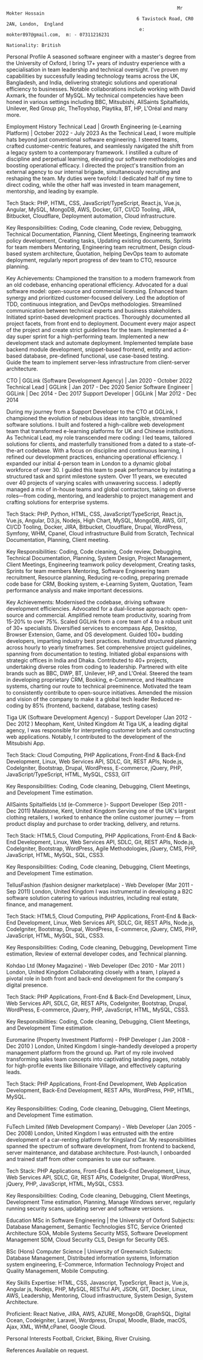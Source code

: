                                                                    Mr Mokter Hossain
                                                    6 Tavistock Road, CR0 2AN, London,  England 
                                                     e: mokter897@gmail.com,  m: - 07311216231
                                                                 Nationality: British 

Personal Profile
A seasoned software engineer with a master's degree from the University of Oxford, I bring 17+ years of industry experience with a specialisation in team leadership and technical oversight. I've proven my capabilities by successfully leading technology teams across the UK, Bangladesh, and India, delivering strategic solutions and operational efficiency to businesses. Notable collaborations include working with David Axmark, the founder of MySQL. My technical competencies have been honed in various settings including BBC, Mitsubishi, AllSaints Spitalfields, Unilever, Red Group plc, TheToyshop, Playtika, BT, HP, L'Oréal and many more. 


Employment History
Technical Lead | Growth Engineering (e-Learning Platform) | October 2022 - July 2023 As the Technical Lead, I wore multiple hats beyond just conventional software engineering. I steered teams, crafted customer-centric features, and seamlessly navigated the shift from a legacy system to a contemporary framework. I instilled a culture of discipline and perpetual learning, elevating our software methodologies and boosting operational efficacy. I directed the project's transition from an external agency to our internal brigade, simultaneously recruiting and reshaping the team. My duties were twofold: I dedicated half of my time to direct coding, while the other half was invested in team management, mentorship, and leading by example.


Tech Stack: PHP, HTML, CSS, JavaScript/TypeScript, React.js, Vue.js, Angular, MySQL, MongoDB, AWS, Docker, GIT, CI/CD Tooling, JIRA, Bitbucket, Cloudflare, Deployment automation, Cloud infrastructure.

Key Responsibilities: Coding, Code cleaning, Code review, Debugging, Technical Documentation, Planning, Client Meetings, Engineering teamwork policy development, Creating tasks, Updating existing documents, Sprints for team members Mentoring, Engineering team recruitment, Design cloud-based system architecture, Quotation, helping DevOps team to automate deployment, regularly report progress of dev team to CTO, resource planning. 

Key Achievements: 
Championed the transition to a modern framework from an old codebase, enhancing operational efficiency.
Advocated for a dual software model: open-source and commercial licensing.
Enhanced team synergy and prioritized customer-focused delivery.
Led the adoption of TDD, continuous integration, and DevOps methodologies.
Streamlined communication between technical experts and business stakeholders.
Initiated sprint-based development practices.
Thoroughly documented all project facets, from front end to deployment.
Document every major aspect of the project and create strict guidelines for the team.
Implemented a 4-day super sprint for a high-performing team. 
Implemented a new development stack and automate deployment.
Implemented template base backend module development, snippet-based frontend, entity and action-based database, pre-defined functional, use case-based testing.    
Guide the team to implement server-less infrastructure from client-server architecture.





CTO | GGLink (Software Development Agency) | Jan 2020 - October 2022
Technical Lead | GGLink | Jan 2017 - Dec 2020
Senior Software Engineer | GGLink | Dec 2014 - Dec 2017
Support Developer | GGLink | Mar 2012 - Dec 2014

During my journey from a Support Developer to the CTO at GGLink, I championed the evolution of nebulous ideas into tangible, streamlined software solutions. I built and fostered a high-calibre web development team that transformed e-learning platforms for UK and Chinese institutions. As Technical Lead, my role transcended mere coding: I led teams, tailored solutions for clients, and masterfully transitioned from a dated to a state-of-the-art codebase. With a focus on discipline and continuous learning, I refined our development practices, enhancing operational efficiency. I expanded our initial 4-person team in London to a dynamic global workforce of over 30. I guided this team to peak performance by instating a structured task and sprint milestone system. Over 11 years, we executed over 40 projects of varying scales with unwavering success. I adeptly managed a mix of in-house teams and global contractors, taking on diverse roles—from coding, mentoring, and leadership to project management and crafting solutions for enterprise systems.

Tech Stack:
PHP, Python, HTML, CSS, JavaScript/TypeScript, React.js, Vue.js, Angular, D3.js, Nodejs, High Chart, MySQL, MongoDB, AWS, GIT, CI/CD Tooling, Docker, JIRA, Bitbucket, Cloudflare, Drupal, WordPress, Symfony, WHM, Cpanel, Cloud infrastructure Build from Scratch, Technical Documentation, Planning, Client meeting. 


Key Responsibilities: Coding, Code cleaning, Code review, Debugging, Technical Documentation, Planning, System Design, Project Management, Client Meetings, Engineering teamwork policy development, Creating tasks, Sprints for team members Mentoring, Software Engineering team recruitment, Resource planning, Reducing re-coding, preparing premade code base for CRM, Booking system, e-Learning System, Quotation, Team performance analysis and make important decessions. 

Key Achievements:
Modernised the codebase, driving software development efficiencies.
Advocated for a dual-license approach: open-source and commercial.
Amplified remote team productivity, soaring from 15-20% to over 75%.
Scaled GGLink from a core team of 4 to a robust unit of 30+ specialists.
Diversified services to encompass App, Desktop, Browser Extension, Game, and OS development.
Guided 100+ budding developers, imparting industry best practices.
Instituted structured planning across hourly to yearly timeframes.
Set comprehensive project guidelines, spanning from documentation to testing.
Initiated global expansions with strategic offices in India and Dhaka.
Contributed to 40+ projects, undertaking diverse roles from coding to leadership.
Partnered with elite brands such as BBC, DWP, BT, Unilever, HP, and L'Oréal.
Steered the team in developing proprietary CRM, Booking, e-Commerce, and Healthcare systems, charting our route to technical preeminence.
Motivated the team to consistently contribute to open-source initiatives.
Amended the mission and vision of the company to make it a global tech leader
Reduced re-coding by 85% (frontend, backend, database, testing cases) 







Tiga UK (Software Development Agency)  - Support Developer  (Jan 2012 - Dec 2012 )
Meopham, Kent, United Kingdom 
At Tiga UK, a leading digital agency, I was responsible for interpreting customer briefs and constructing web applications. Notably, I contributed to the development of the Mitsubishi App.

Tech Stack: Cloud Computing, PHP Applications, Front-End & Back-End Development, Linux, Web Services API, SDLC, Git, REST APIs, Node.js, CodeIgniter, Bootstrap, Drupal, WordPress, E-commerce, jQuery, PHP, JavaScript/TypeScript, HTML, MySQL, CSS3, GIT

Key Responsibilities: Coding, Code cleaning,  Debugging, Client Meetings, and Development Time estimation. 



AllSaints Spitalfields Ltd (e-Commerce )- Support Developer (Sep 2011 - Dec 2011)
Maidstone, Kent, United Kingdom
Serving one of the UK's largest clothing retailers, I worked to enhance the online customer journey — from product display and purchase to order tracking, delivery, and returns.

Tech Stack: HTML5, Cloud Computing, PHP Applications, Front-End & Back-End Development, Linux, Web Services API, SDLC, Git, REST APIs, Node.js, CodeIgniter, Bootstrap, WordPress, Agile Methodologies, jQuery, CMS, PHP, JavaScript, HTML, MySQL, SQL, CSS3.

Key Responsibilities: Coding, Code cleaning,  Debugging, Client Meetings, and Development Time estimation. 

TellusFashion (fashion designer marketplace) - Web Developer (Mar 2011 - Sep 2011)
London, United Kingdom
I was instrumental in developing a B2C software solution catering to various industries, including real estate, finance, and management.

Tech Stack: HTML5, Cloud Computing, PHP Applications, Front-End & Back-End Development, Linux, Web Services API, SDLC, Git, REST APIs, Node.js, CodeIgniter, Bootstrap, Drupal, WordPress, E-commerce, jQuery, CMS, PHP, JavaScript, HTML, MySQL, SQL, CSS3.

Key Responsibilities: Coding, Code cleaning,  Debugging, Development Time estimation, Review of external developer codes, and Technical planning. 


Kohdao Ltd (Money Magazine) - Web Developer (Dec 2010 - Mar 2011 )
London, United Kingdom
Collaborating closely with a team, I played a pivotal role in both front and back-end development for the company's digital presence.

Tech Stack: PHP Applications, Front-End & Back-End Development, Linux, Web Services API, SDLC, Git, REST APIs, CodeIgniter, Bootstrap, Drupal, WordPress, E-commerce, jQuery, PHP, JavaScript, HTML, MySQL, CSS3.

Key Responsibilities: Coding, Code cleaning,  Debugging, Client Meetings, and Development Time estimation. 

Euromarine (Property Investment Platform) - PHP Developer ( Jan 2008 - Dec 2010 )
London, United Kingdom
I single-handedly developed a property management platform from the ground up. Part of my role involved transforming sales team concepts into captivating landing pages, notably for high-profile events like Billionaire Village, and effectively capturing leads.

Tech Stack: PHP Applications, Front-End Development, Web Application Development, Back-End Development, REST APIs, WordPress, PHP, HTML, MySQL.

Key Responsibilities: Coding, Code cleaning,  Debugging, Client Meetings, and Development Time estimation. 

FuTech Limited (Web Development Company) - Web Developer (Jan 2005 - Dec 2008)
London, United Kingdom
I was entrusted with the entire development of a car-renting platform for Kingsland Car. My responsibilities spanned the spectrum of software development, from frontend to backend, server maintenance, and database architecture. Post-launch, I onboarded and trained staff from other companies to use our software.

Tech Stack: PHP Applications, Front-End & Back-End Development, Linux, Web Services API, SDLC, Git, REST APIs, CodeIgniter, Drupal, WordPress, jQuery, PHP, JavaScript, HTML, MySQL, CSS3.

Key Responsibilities: Coding, Code cleaning,  Debugging, Client Meetings, Development Time estimation, Planning, Manage Windows server, regularly running security scans, updating server and software versions.





Education
MSc in Software Engineering | the University of Oxford 
Subjects: Database Management, Semantic Technologies STC, Service Oriented Architecture SOA, Mobile Systems Security MSS, Software Development Management SDM, Cloud Security CLS, Design for Security DES.

BSc (Hons) Computer Science | University of Greenwich 
Subjects: Database Management, Distributed information systems, Information system engineering, E-Commerce, Information Technology Project and Quality Management, Mobile Computing.


Key Skills Expertise: 
HTML, CSS, Javascript, TypeScript, React js, Vue.js, Angular js, Nodejs, PHP, MySQL, RESTful API, JSON, GIT, Docker, Linux, AWS, Leadership, Mentoring, Cloud infrastructure, System Design, System Architecture. 

Proficient: 
React Native, JIRA, AWS, AZURE, MongoDB, GraphSQL, Digital Ocean, Codeigniter, Laravel, Wordpress, Drupal, Moodle, Blade, macOS, Ajax, XML, WHM,cPanel, Google Cloud.

Personal Interests 
Football, Cricket, Biking, River Cruising.

References 
Available on request.
